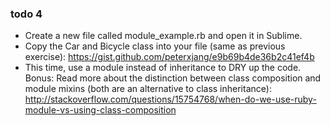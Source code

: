 ### todo 4
- Create a new file called module_example.rb and open it in Sublime.
- Copy the Car and Bicycle class into your file (same as previous exercise): https://gist.github.com/peterxjang/e9b69b4de36b2c41ef4b
- This time, use a module instead of inheritance to DRY up the code.
Bonus: Read more about the distinction between class composition and module mixins (both are an alternative to class inheritance): http://stackoverflow.com/questions/15754768/when-do-we-use-ruby-module-vs-using-class-composition
